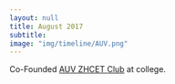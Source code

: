 ```yaml
---
layout: null
title: August 2017
subtitle:
image: "img/timeline/AUV.png"
---
```

Co-Founded [AUV ZHCET Club](https://www.auvzhcet.in/) at college.

